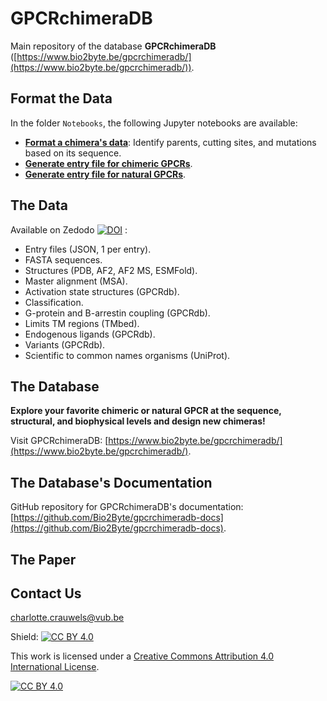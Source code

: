 # GPCRchimeraDB

Main repository of the database **GPCRchimeraDB** ([https://www.bio2byte.be/gpcrchimeradb/](https://www.bio2byte.be/gpcrchimeradb/)).

## Format the Data

In the folder `Notebooks`, the following Jupyter notebooks are available:
- [**Format a chimera's data**](Notebooks/create_chimera.ipynb): Identify parents, cutting sites, and mutations based on its sequence.
- [**Generate entry file for chimeric GPCRs**](Notebooks/json_GPCRchimeraDB_chimera.ipynb).
- [**Generate entry file for natural GPCRs**](Notebooks/json_GPCRchimeraDB_natural.ipynb).

## The Data

Available on Zedodo [![DOI](https://zenodo.org/badge/DOI/10.5281/zenodo.10854343.svg)](https://doi.org/10.5281/zenodo.14989075) :
- Entry files (JSON, 1 per entry).
- FASTA sequences.
- Structures (PDB, AF2, AF2 MS, ESMFold).
- Master alignment (MSA).
- Activation state structures (GPCRdb).
- Classification.
- G-protein and B-arrestin coupling (GPCRdb).
- Limits TM regions (TMbed).
- Endogenous ligands (GPCRdb).
- Variants (GPCRdb).
- Scientific to common names organisms (UniProt).

## The Database

**Explore your favorite chimeric or natural GPCR at the sequence, structural, and biophysical levels and design new chimeras!**

Visit GPCRchimeraDB: [https://www.bio2byte.be/gpcrchimeradb/](https://www.bio2byte.be/gpcrchimeradb/).

## The Database's Documentation

GitHub repository for GPCRchimeraDB's documentation: [https://github.com/Bio2Byte/gpcrchimeradb-docs](https://github.com/Bio2Byte/gpcrchimeradb-docs).

## The Paper


## Contact Us

[charlotte.crauwels@vub.be](mailto:charlotte.crauwels@vub.be)

Shield: [![CC BY 4.0][cc-by-shield]][cc-by]

This work is licensed under a
[Creative Commons Attribution 4.0 International License][cc-by].

[![CC BY 4.0][cc-by-image]][cc-by]

[cc-by]: http://creativecommons.org/licenses/by/4.0/
[cc-by-image]: https://i.creativecommons.org/l/by/4.0/88x31.png
[cc-by-shield]: https://img.shields.io/badge/License-CC%20BY%204.0-lightgrey.svg
